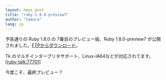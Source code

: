 ```yaml
---
layout: news_post
title: "ruby-1.8.0-preview7"
author: "tamura"
lang: ja
---
```


予告通りの Ruby 1.8.0 の 7番目のプレビュー版、Ruby 1.8.0-preview7
が公開されました。[FTPからダウンロード][1]。

Tk のマルチインタープリタサポート、Linux-IA64などが対応されてます。[\[ruby-talk:77701\]][2]

今度こそ、最終プレビュー？



[1]: ftp://ftp.ruby-lang.org/pub/ruby/1.8/ruby-1.8.0-preview7.tar.gz 
[2]: http://blade.nagaokaut.ac.jp/cgi-bin/scat.rb/ruby/ruby-talk/77701 
